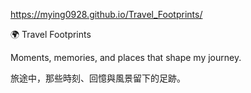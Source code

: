 https://mying0928.github.io/Travel_Footprints/

🌍 Travel Footprints

Moments, memories, and places that shape my journey.

旅途中，那些時刻、回憶與風景留下的足跡。
